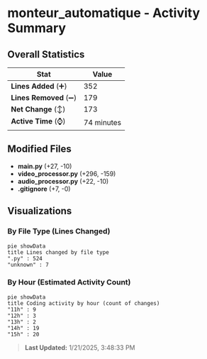# monteur_automatique - Activity Summary 

## Overall Statistics

| Stat                   | Value                                                             |
| ---------------------- | ----------------------------------------------------------------- |
| **Lines Added** (➕)   | 352                                          |
| **Lines Removed** (➖) | 179                                        |
| **Net Change** (↕)    | 173                |
| **Active Time** (⌚)   | 74 minutes |


## Modified Files
- **main.py** (+27, -10)
- **video_processor.py** (+296, -159)
- **audio_processor.py** (+22, -10)
- **.gitignore** (+7, -0)

## Visualizations

### By File Type (Lines Changed)

```mermaid
pie showData
title Lines changed by file type
".py" : 524
"unknown" : 7
```

### By Hour (Estimated Activity Count)

```mermaid
pie showData
title Coding activity by hour (count of changes)
"11h" : 9
"12h" : 3
"13h" : 2
"14h" : 19
"15h" : 20
```


> **Last Updated:** 1/21/2025, 3:48:33 PM